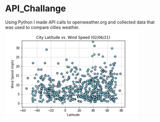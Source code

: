 # API_Challange
Using Python I made API calls to openweather.org and collected data that was used to compare cities weather. 
!['City Latitude vs. windspeed'](output_data/fig1.png)